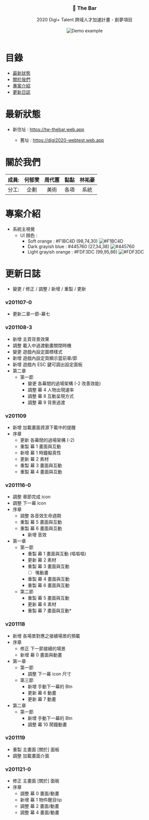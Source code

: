 <p align="center">
  <h3 align="center">🍷 The Bar</h3>

  <p align="center">
    2020 Digi+ Talent 跨域人才加速計畫 - 創夢項目
    <br>
    <br>
    <img src="https://imgur.com/lsQ3fth.png" alt="Demo example"/>
    <br>
    <br>
  </p>
</p>

# 目錄

- [最新狀態](#最新狀態)
- [關於我們](#關於我們)
- [專案介紹](#專案介紹)
- [更新日誌](#更新日誌)

# 最新狀態

- 新住址 : <https://tw-thebar.web.app>

  - 舊址 : <https://digi2020-webtest.web.app>

# 關於我們

| 成員: | 何郁雯 | 周代蕙 | 黏黏 | 林祐豪 |
| :---: | :----: | :----: | :--: | :----: |
| 分工: |  企劃  |  美術  | 各項 |  系統  |

# 專案介紹

- 系統主視覺
  - UI 顏色 :
    - Soft orange : #F1BC4D (98,74,30) ![#F1BC4D](https://placehold.it/15/F1BC4D/000000?text=+)
    - Dark grayish blue : #445760 (27,34,38) ![#445760](https://placehold.it/15/445760/000000?text=+)
    - Light grayish orange : #FDF3DC (99,95,86) ![#FDF3DC](https://placehold.it/15/FDF3DC/000000?text=+)

# 更新日誌

- 變更 / 修正 / 調整 / 新增 / 重製 / 更新

### v201107-0

- 更新二章一節-幕七

### v201108-3

- 新增 主頁背景效果
- 調整 載入中過渡動畫關閉時機
- 變更 遊戲內設定圖標樣式
- 新增 遊戲內設定頁顯示當前章/節
- 新增 遊戲內 ESC 鍵可調出設定面板
- 第二章
  - 第一節
    - 變更 各幕間的過場架構 (-2 改善效能)
    - 調整 幕 4 人物出現速率
    - 調整 幕 8 互動呈現方式
    - 調整 幕 9 背景過渡

### v201109

- 新增 加載畫面資源下載中的提醒
- 序章
  - 更新 各幕間的過場架構 (-2)
  - 重製 幕 1 畫面與互動
  - 新增 幕 1 時鐘擬真性
  - 更新 幕 2 素材
  - 重製 幕 3 畫面與互動
  - 重製 幕 4 畫面與互動

### v201116-0

- 調整 章節完成 icon
- 調整 下一幕 icon
- 序章
  - 調整 各音效生命週期
  - 重製 幕 5 畫面與互動
  - 重製 幕 6 畫面與互動
    - 新增 音效
- 第一章
  - 第一節
    - 重製 幕 1 畫面與互動 (嘔嘔嘔)
    - 更新 幕 2 素材
    - 重製 幕 3 畫面與互動
      - [ ] 嘴動畫
    - 重製 幕 4 畫面與互動
    - 重製 幕 6 畫面與互動
  - 第二節
    - 重製 幕 5 畫面與互動
    - 更新 幕 6 素材
    - 重製 幕 7 畫面與互動\*

### v201118

- 新增 各場景對應之接續場景的預載
- 序章
  - 修正 下一節接續的場景
  - 新增 幕 0 畫面與動畫
- 第一章
  - 第一節
    - 調整 下一幕 icon 尺寸
  - 第三節
    - 新增 手動下一幕的 Btn
    - 更新 幕 6 動畫
    - 更新 幕 7 動畫
- 第二章
  - 第一節
    - 新增 手動下一幕的 Btn
    - 調整 幕 10 鬧鐘動畫

### v201119

- 重製 主畫面 [關於] 面板
- 調整 加載畫面介面

### v201121-0

- 修正 主畫面 [關於] 面板
- 序章
  - 調整 幕 0 畫面/動畫
  - 新增 幕 1 物件醒目tip
  - 調整 幕 2 畫面/動畫
  - 調整 幕 4 畫面/動畫
